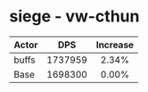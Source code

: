 # siege - vw-cthun
| Actor | DPS | Increase |
|---|:---:|:---:|
|buffs|1737959|2.34%|
|Base|1698300|0.00%|
